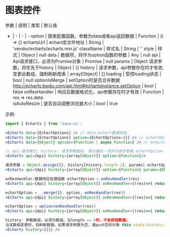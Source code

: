 # 图表控件

参数 | 说明 | 类型 | 默认值   
  -  |  -   |  -   |   - 
option | 图表配置函数，参数为data或者api返回数据 | Function | () => {}
echartsUrl | echart库文件地址 | String | 'vendor/echarts/echarts.min.js'
className |  样式名 | String | ''
style | 样式 | Object | null
data | 数据项，将作为option函数的参数 | Any | null
api | Api请求接口，必须为Promise对象 | Promise | null
params | Object 请求参数，将优先于history | Object | {}
history | 请求参数，api参数存在时才有效, 变更此数组，强制刷新图表 | array[Object] | []
loading | 受控loading状态 | bool | null
optionIsMerge | setOption时是否合并数据 http://echarts.baidu.com/api.html#echartsInstance.setOption | bool | false
onResHandler | 响应后数据格式化，api参数存在时才有效 | Function | res => res.data  
isAutoResize | 是否自动调整浏览器大小 | bool | true 

示例
```jsx
import { Echarts } from 'nasa-ui';

<Echarts data={EchartOptions} /> // data:echart数据结构
<Echarts data={EchartOptions} option={EchartOptions={}} /> // echartOption = _.merge(data, option)
<Echarts data={Object} option={Function | async Function} /> // echartOption = option(data)

// api:请求接口; history: 请求参数数组. 默认最后一项作为请求参数 echartOption = option(data)
<Echarts api={Api} history={array[Object]} option={Function}/> 

请求参数 = Object.assign({}, history[history.length-1], params) echartOption = option(data)
<Echarts api={Api} history={array[Object]} option={Function} params={Object}/> 

onResHandler:数据响应处理函数 echartOption = onResHandler(res)
<Echarts api={Api} history={array[Object]} onResHandler={(res)=>{ return res.data;}} /> 

echartOption = _.merge({}, option, onResHandler(res))
<Echarts api={Api} history={array[Object]} onResHandler={(res)=>{ return res.data;}} option={Object} />

echartOption = option(onResHandler(res))
<Echarts api={Api} history={array[Object]} onResHandler={(res)=>{ return res.data;}} option={Function} />

history: 参数数组，必须为数组。当length == 0时，不会获取数据。
当该数组变更时，将刷新数据。如果请求参数为空，请push空的对象 this.state.history.push({})。this.state.history.push({ id: 1})
<Echarts history={[]} /> 
```